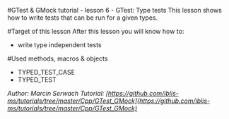 #GTest & GMock tutorial - lesson 6 - GTest: Type tests
This lesson shows how to write tests that can be run for a given types.

#Target of this lesson
After this lesson you will know how to:
- write type independent tests

#Used methods, macros & objects
- TYPED_TEST_CASE
- TYPED_TEST


*Author: Marcin Serwach*
*Tutorial: [https://github.com/iblis-ms/tutorials/tree/master/Cpp/GTest_GMock](https://github.com/iblis-ms/tutorials/tree/master/Cpp/GTest_GMock)*
